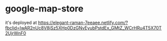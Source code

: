 # google-map-store

it's deployed at 
https://elegant-raman-7eeaee.netlify.com/?fbclid=IwAR2nUc8V8jSz5XHp0DzGNvEyubPstdEx_GMtZ_WCrHRu4T5X70T2UjrWnF0
